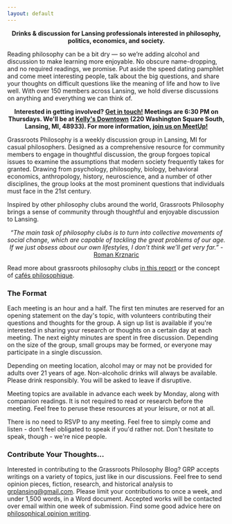 ```yaml
---
layout: default
---
```


<p align="center"><b>
Drinks & discussion for Lansing professionals
interested in philosophy, politics, economics, and society.
</b></p>

Reading philosophy can be a bit dry — so we’re adding alcohol and discussion to make learning more enjoyable. No obscure name-dropping, and no required  readings, we promise.  Put aside the speed dating pamphlet and come meet interesting people, talk about the big questions, and share your thoughts on difficult questions like the meaning of life and how to live well. With over 150 members across Lansing, we hold diverse discussions on anything and everything we can think of. 

<p align="center"><b>Interested in getting involved? <a href="mailto:grplansing@gmail.com">Get in touch!</a>
Meetings are 6:30 PM on Thursdays. We'll be at <a href="http://www.kellys-downtown.com/">Kelly's Downtown</a> (220 Washington Square South, Lansing, MI, 48933). For more information, <a href="https://www.meetup.com/Grassroots-Philosophy-Meetup">join us on MeetUp!</a></b></p>

Grassroots Philosophy is a weekly discussion group in Lansing, MI for casual philosophers. Designed as a comprehensive resource for community members to engage in thoughtful discussion, the group forgoes topical issues to examine the assumptions that modern society frequently takes for granted. Drawing from psychology, philosophy, biology, behavioral economics, anthropology, history, neuroscience, and a number of other disciplines, the group looks at the most prominent questions that individuals must face in the 21st century.

Inspired by other philosophy clubs around the world, Grassroots Philosophy brings a sense of community through thoughtful and enjoyable discussion to Lansing.

<p align="center"><i>“The main task of philosophy clubs is to turn into collective movements of social change, which are capable of tackling the great problems of our age. If we just obsess about our own lifestyles, I don’t think we’ll get very far.”</i> - <a href="https://www.philosophersmag.com/essays/92-grassroots-philosophy">Roman Krznaric</a></p>

Read more about grassroots philosophy clubs [in this report](http://www.philosophyforlife.org/wp-content/uploads/2012/11/Grassroots-Philosophy.pdf) or the concept of [cafés philosophique](https://en.wikipedia.org/wiki/Caf%C3%A9_philosophique).

### The Format

Each meeting is an hour and a half. The first ten minutes are reserved for an opening statement on the day's topic, with volunteers contributing their questions and thoughts for the group. A sign up list is available if you're interested in sharing your research or thoughts on a certain day at each meeting. The next eighty minutes are spent in free discussion. Depending on the size of the group, small groups may be formed, or everyone may participate in a single discussion.

Depending on meeting location, alcohol may or may not be provided for adults over 21 years of age. Non-alcoholic drinks will always be available. Please drink responsibly. You will be asked to leave if disruptive.

Meeting topics are available in advance each week by Monday, along with companion readings. It is not required to read or research before the meeting. Feel free to peruse these resources at your leisure, or not at all.

There is no need to RSVP to any meeting. Feel free to simply come and listen - don't feel obligated to speak if you'd rather not. Don't hesitate to speak, though - we're nice people.

### Contribute Your Thoughts...

Interested in contributing to the Grassroots Philosophy Blog? GRP accepts writings on a variety of topics, just like in our discussions. Feel free to send opinion pieces, fiction, research, and historical analysis to grplansing@gmail.com. Please limit your contributions to once a week, and under 1,500 words, in a Word document. Accepted works will be contacted over email within one week of submission. Find some good advice here on [philosophical opinion writing](https://blog.apaonline.org/2016/05/23/ten-rules-of-thumb-for-op-ed-writing/).
